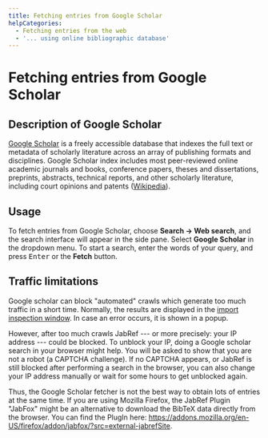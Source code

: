 ```yaml
---
title: Fetching entries from Google Scholar
helpCategories:
  - Fetching entries from the web
  - '... using online bibliographic database'
---
```

# Fetching entries from Google Scholar

## Description of Google Scholar

[Google Scholar](https://scholar.google.com/) is a freely accessible database that indexes the full text or metadata of scholarly literature across an array of publishing formats and disciplines. Google Scholar index includes most peer-reviewed online academic journals and books, conference papers, theses and dissertations, preprints, abstracts, technical reports, and other scholarly literature, including court opinions and patents ([Wikipedia](https://en.wikipedia.org/wiki/Google_Scholar)).

## Usage

To fetch entries from Google Scholar, choose **Search → Web search**, and the search interface will appear in the side pane. Select **Google Scholar** in the dropdown menu. To start a search, enter the words of your query, and press <kbd>Enter</kbd> or the **Fetch** button.

## Traffic limitations

Google scholar can block "automated" crawls which generate too much traffic in a short time. Normally, the results are displayed in the [import inspection window](ImportInspectionDialog). In case an error occurs, it is shown in a popup.

However, after too much crawls JabRef \--- or more precisely: your IP address \--- could be blocked. To unblock your IP, doing a Google scholar search in your browser might help. You will be asked to show that you are not a robot (a CAPTCHA challenge). If no CAPTCHA appears, or JabRef is still blocked after performing a search in the browser, you can also change your IP address manually or wait for some hours to get unblocked again.

Thus, the Google Scholar fetcher is not the best way to obtain lots of entries at the same time. If you are using Mozilla Firefox, the JabRef Plugin "JabFox" might be an alternative to download the BibTeX data directly from the browser. You can find the PlugIn here: <https://addons.mozilla.org/en-US/firefox/addon/jabfox/?src=external-jabrefSite>.